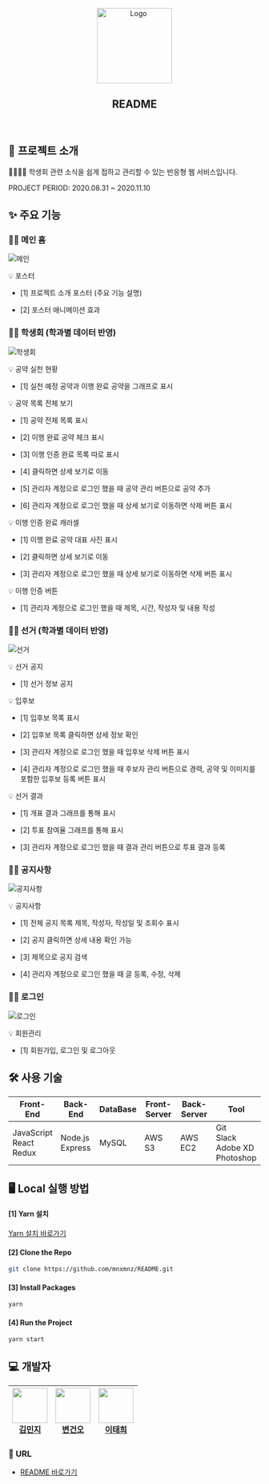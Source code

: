 <p align="center">
  <img src="https://img1.daumcdn.net/thumb/R1280x0/?scode=mtistory2&fname=https%3A%2F%2Fblog.kakaocdn.net%2Fdn%2FcGRxst%2FbtqQt6CZkNX%2FsZDRtaLtLa0PEX968qVhd1%2Fimg.png" alt="Logo" width="150" height="150">
</p>

<h2 align="center">README</h2>

<br>

## 📑 프로젝트 소개

👩‍🎓👨‍🎓 학생회 관련 소식을 쉽게 접하고 관리할 수 있는 반응형 웹 서비스입니다.

PROJECT PERIOD: 2020.08.31 ~ 2020.11.10

## ✨ 주요 기능

### 👩‍🎓 메인 홈

![메인](https://drive.google.com/uc?export=view&id=1GYpJVTQ3EyZ737YwFCwcgnIvBoqyHy4j)

💡 포스터

  - [1] 프로젝트 소개 포스터 (주요 기능 설명)
  
  - [2] 포스터 애니메이션 효과

### 👨‍🎓 학생회 (학과별 데이터 반영)

![학생회](https://drive.google.com/uc?export=view&id=1Aesf_NceYchf6hjlVesvI4Ip0FKh4RRE)

💡 공약 실천 현황

  - [1] 실천 예정 공약과 이행 완료 공약을 그래프로 표시

💡 공약 목록 전체 보기

  - [1] 공약 전체 목록 표시

  - [2] 이행 완료 공약 체크 표시

  - [3] 이행 인증 완료 목록 따로 표시

  - [4] 클릭하면 상세 보기로 이동

  - [5] 관리자 계정으로 로그인 했을 때 공약 관리 버튼으로 공약 추가
  
  - [6] 관리자 계정으로 로그인 했을 때 상세 보기로 이동하면 삭제 버튼 표시

💡 이행 인증 완료 캐러셀

  - [1] 이행 완료 공약 대표 사진 표시

  - [2] 클릭하면 상세 보기로 이동

  - [3] 관리자 계정으로 로그인 했을 때 상세 보기로 이동하면 삭제 버튼 표시

💡 이행 인증 버튼

  - [1] 관리자 계정으로 로그인 했을 때 제목, 시간, 작성자 및 내용 작성

### 👩‍🎓 선거 (학과별 데이터 반영)

![선거](https://drive.google.com/uc?export=view&id=1G2LEmaD4_XioRDdYW4M_iWoy-rOVIkby)

💡 선거 공지

  - [1] 선거 정보 공지

💡 입후보

  - [1] 입후보 목록 표시

  - [2] 입후보 목록 클릭하면 상세 정보 확인

  - [3] 관리자 계정으로 로그인 했을 때 입후보 삭제 버튼 표시
  
  - [4] 관리자 계정으로 로그인 했을 때 후보자 관리 버튼으로 경력, 공약 및 이미지를 포함한 입후보 등록 버튼 표시

💡 선거 결과

  - [1] 개표 결과 그래프를 통해 표시

  - [2] 투표 참여율 그래프를 통해 표시

  - [3] 관리자 계정으로 로그인 했을 때 결과 관리 버튼으로 투표 결과 등록

### 👨‍🎓 공지사항

![공지사항](https://drive.google.com/uc?export=view&id=1kBh7F4ELha4VZJ6zb9PeYj6dCQ5UCE_b)

💡 공지사항

  - [1] 전체 공지 목록  제목, 작성자, 작성일 및 조회수 표시
  
  - [2] 공지 클릭하면 상세 내용 확인 가능

  - [3] 제목으로 공지 검색

  - [4] 관리자 계정으로 로그인 했을 때 글 등록, 수정, 삭제

### 👩‍🎓 로그인

![로그인](https://drive.google.com/uc?export=view&id=1W02exPJkEYpNHnam2Jc7z8Ffb1po1NJ5)

💡 회원관리

  - [1] 회원가입, 로그인 및 로그아웃

## 🛠 사용 기술

| Front-End | Back-End | DataBase | Front-Server | Back-Server | Tool |
| --- | --- | --- | --- | --- | --- |
| JavaScript<br>React<br>Redux | Node.js<br>Express | MySQL | AWS S3 | AWS EC2 | Git<br>Slack<br>Adobe XD<br>Photoshop |

## 🖥 Local 실행 방법

#### [1] Yarn 설치

[Yarn 설치 바로가기](https://classic.yarnpkg.com/en/docs/install#windows-stable)

#### [2] Clone the Repo

```sh
git clone https://github.com/mnxmnz/README.git
```

#### [3] Install Packages

```sh
yarn
```

#### [4] Run the Project

```sh
yarn start
```

## 💻 개발자

| <img src="https://avatars1.githubusercontent.com/u/48766355?s=460&u=0419d273d1a31539ee4f1151cdacb6fefd45dacc&v=4" width="70" height="70"><br>[김민지](https://github.com/mnxmnz) | <img src="https://avatars0.githubusercontent.com/u/60571418?s=460&v=4" width="70" height="70"><br>[변건오](https://github.com/guno517) | <img src="https://avatars1.githubusercontent.com/u/49905817?s=460&u=42f915292211535284d32fc5d9a9250c3cad93d3&v=4" width="70" height="70"><br>[이태희](https://github.com/th0532) |
| --- | --- | --- |

### :link: URL

-   [README 바로가기](http://gachonreadme.s3.ap-northeast-2.amazonaws.com/index.html#/)
